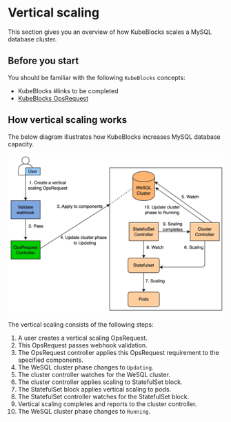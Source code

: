 # Vertical scaling

This section gives you an overview of how KubeBlocks scales a MySQL database cluster.

## Before you start

You should be familiar with the following `KubeBlocks` concepts:

- KubeBlocks #links to be completed
- [KubeBlocks OpsRequest](../configure_ops_request.md)
  
## How vertical scaling works

The below diagram illustrates how KubeBlocks increases MySQL database capacity.

![Vertical scaling process](../../../img/docs_vertical_scaling_process.jpg)

The vertical scaling consists of the following steps:

1. A user creates a vertical scaling OpsRequest.
2. This OpsRequest passes webhook validation.
3. The OpsRequest controller applies this OpsRequest requirement to the specified components.
4. The WeSQL cluster phase changes to `Updating`.
5. The cluster controller watches for the WeSQL cluster.
6. The cluster controller applies scaling to StatefulSet block.
7. The StatefulSet block applies vertical scaling to pods.
8. The StatefulSet controller watches for the StatefulSet block.
9. Vertical scaling completes and reports to the cluster controller.
10. The WeSQL cluster phase changes to `Running`.